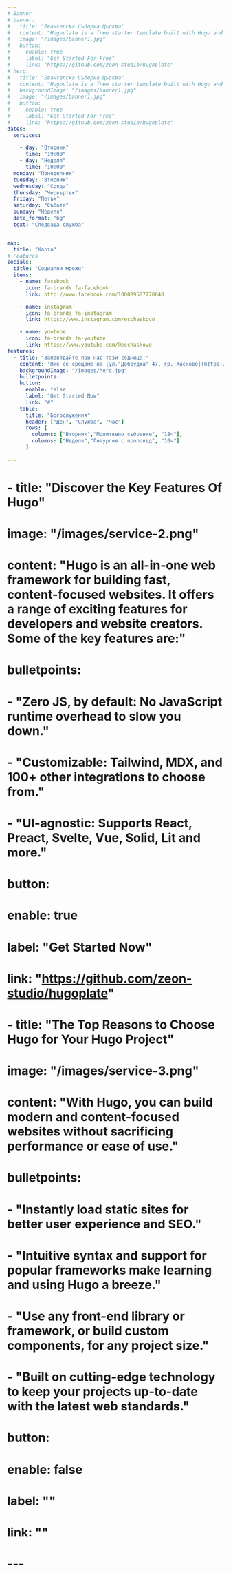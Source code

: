 ```yaml
---
# Banner
# banner:
#   title: "Евангелска Съборна Църква"
#   content: "Hugoplate is a free starter template built with Hugo and TailwindCSS, providing everything you need to jumpstart your Hugo project and save valuable time."
#   image: "/images/banner1.jpg"
#   button:
#     enable: true
#     label: "Get Started For Free"
#     link: "https://github.com/zeon-studio/hugoplate"
# hero:
#   title: "Евангелска Съборна Църква"
#   content: "Hugoplate is a free starter template built with Hugo and TailwindCSS, providing everything you need to jumpstart your Hugo project and save valuable time."
#   backgroundImage: "/images/banner1.jpg"
#   image: "/images/banner1.jpg"
#   button:
#     enable: true
#     label: "Get Started For Free"
#     link: "https://github.com/zeon-studio/hugoplate"
dates:
  services: 

    - day: "Вторник"
      time: "19:00"
    - day: "Неделя"
      time: "10:00"
  monday: "Понеделник"
  tuesday: "Вторник"
  wednesday: "Сряда"
  thursday: "Червъртък"
  friday: "Петък"
  saturday: "Събота"
  sunday: "Неделя"
  date_format: "bg"
  text: "Следваща служба"


map:
  title: "Карта"
# Features
socials:
  title: "Социални мрежи"
  items:
    - name: facebook
      icon: fa-brands fa-facebook
      link: http://www.facebook.com/100089587770848

    - name: instagram
      icon: fa-brands fa-instagram
      link: https://www.instagram.com/eschaskovo

    - name: youtube
      icon: fa-brands fa-youtube
      link: https://www.youtube.com/@ecchaskovo
features:
  - title: "Заповядайте при нас тази седмица!"
    content: 'Ние се срещаме на [ул."Добруджа" 47, гр. Хасково](https://maps.app.goo.gl/pHphApJnuSjVdv3p8)'
    backgroundImage: "/images/hero.jpg"
    bulletpoints:
    button:
      enable: false
      label: "Get Started Now"
      link: "#"
    table:
      title: "Богослужения"
      header: ["Ден", "Служба", "Час"]
      rows: [
        columns: ["Вторник","Молитвено събрание", "18ч"],
        columns: ["Неделя","Литургия с проповед", "10ч"]
      ]
      
---
```



#   - title: "Discover the Key Features Of Hugo"
#     image: "/images/service-2.png"
#     content: "Hugo is an all-in-one web framework for building fast, content-focused websites. It offers a range of exciting features for developers and website creators. Some of the key features are:"
#     bulletpoints:
#       - "Zero JS, by default: No JavaScript runtime overhead to slow you down."
#       - "Customizable: Tailwind, MDX, and 100+ other integrations to choose from."
#       - "UI-agnostic: Supports React, Preact, Svelte, Vue, Solid, Lit and more."
#     button:
#       enable: true
#       label: "Get Started Now"
#       link: "https://github.com/zeon-studio/hugoplate"

#   - title: "The Top Reasons to Choose Hugo for Your Hugo Project"
#     image: "/images/service-3.png"
#     content: "With Hugo, you can build modern and content-focused websites without sacrificing performance or ease of use."
#     bulletpoints:
#       - "Instantly load static sites for better user experience and SEO."
#       - "Intuitive syntax and support for popular frameworks make learning and using Hugo a breeze."
#       - "Use any front-end library or framework, or build custom components, for any project size."
#       - "Built on cutting-edge technology to keep your projects up-to-date with the latest web standards."
#     button:
#       enable: false
#       label: ""
#       link: ""
# ---
